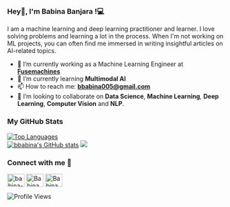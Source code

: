 ### Hey👋, I'm Babina Banjara !:computer:

I am a machine learning and deep learning practitioner and learner. I love solving problems and learning a lot in the process.
When I'm not working on ML projects, you can often find me immersed in writing insightful articles on AI-related topics. 

- 🔭 I’m currently working as a Machine Learning Engineer at [**Fusemachines**](https://fusemachines.com/)
- 🌱 I’m currently learning **Multimodal AI**
- 📫 How to reach me: **bbabina005@gmail.com**
- 👯 I’m looking to collaborate on **Data Science**, **Machine Learning**, **Deep Learning**, **Computer Vision** and **NLP**.
 
<div>
  <h3>My GitHub Stats</h3>
    <a href="https://github.com/bbabina" align="left"><img src="https://github-readme-stats.vercel.app/api/top-langs/?username=bbabina&langs_count=6&title_color=0891b2&text_color=ffffff&icon_color=0891b2&bg_color=1c1917&hide_border=true&locale=en&custom_title=Top%5%Languages&hide_progress=true" alt="Top Languages" /></a><br>
    <a href="http://www.github.com/bbabina"><img src="https://github-readme-stats.vercel.app/api?username=bbabina&show_icons=true&hide=&count_private=true&title_color=0891b2&text_color=ffffff&icon_color=0891b2&bg_color=1c1917&hide_border=true&show_icons=true" alt="bbabina's GitHub stats" /></a>
    <a href="http://www.github.com/bbabina"><img src="https://github-readme-streak-stats.herokuapp.com/?user=bbabina&stroke=ffffff&background=1c1917&ring=0891b2&fire=0891b2&currStreakNum=ffffff&currStreakLabel=0891b2&sideNums=ffffff&sideLabels=ffffff&dates=ffffff&hide_border=true" /></a>
  </div>
  
### Connect with me 🤝

<p align="left">
<a href="https://linkedin.com/in/babina-banjara-88788a1b1" target="blank"><img align="center" src="https://raw.githubusercontent.com/rahuldkjain/github-profile-readme-generator/master/src/images/icons/Social/linked-in-alt.svg" alt="babina-banjara-88788a1b1" height="30" width="40" /></a>
<a href="https://twitter.com/BabinaB" target="blank"><img align="center" src="https://raw.githubusercontent.com/rahuldkjain/github-profile-readme-generator/master/src/images/icons/Social/twitter.svg" alt="BabinaB" height="30" width="40" /></a>
 <a href="https://medium.com/@bbabina" target="blank"><img align="center" src="https://raw.githubusercontent.com/rahuldkjain/github-profile-readme-generator/master/src/images/icons/Social/medium.svg" alt="BabinaB" height="30" width="40" /></a>
</p>

<!-- [![Website](https://img.shields.io/website?label=bbabina&style=for-the-badge&url=https%3A%2F%2Fcodestackr.com)](https://www.bbabina.com.np) -->

![Profile Views](https://komarev.com/ghpvc/?username=bbabina&style=flat-square)


